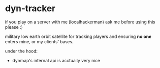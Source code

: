 # dyn-tracker

if you play on a server with me (localhackerman) ask me before using this please :) 

military low earth orbit satellite for tracking players and ensuring **no one** enters mine, or my clients' bases.

under the hood:
 - dynmap's internal api is acctually very nice

